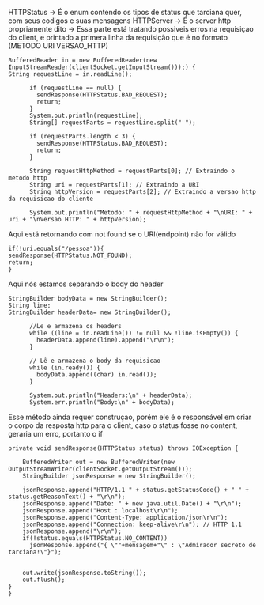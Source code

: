 HTTPStatus -> É o enum contendo os tipos de status que tarciana quer, com seus codigos e suas mensagens
HTTPServer -> É o server http propriamente dito
->
Essa parte está tratando possiveis erros na requisiçao do client, e printado a primera linha da requisição que é no formato (METODO URI VERSAO_HTTP)

```
BufferedReader in = new BufferedReader(new InputStreamReader(clientSocket.getInputStream()));) {
String requestLine = in.readLine();

      if (requestLine == null) {
        sendResponse(HTTPStatus.BAD_REQUEST);
        return;
      }
      System.out.println(requestLine);
      String[] requestParts = requestLine.split(" ");

      if (requestParts.length < 3) {
        sendResponse(HTTPStatus.BAD_REQUEST);
        return;
      }

      String requestHttpMethod = requestParts[0]; // Extraindo o metodo http
      String uri = requestParts[1]; // Extraindo a URI
      String httpVersion = requestParts[2]; // Extraindo a versao http da requisicao do cliente

      System.out.println("Metodo: " + requestHttpMethod + "\nURI: " + uri + "\nVersao HTTP: " + httpVersion);
```

Aqui está retornando com not found se o URI(endpoint) não for válido

```
if(!uri.equals("/pessoa")){
sendResponse(HTTPStatus.NOT_FOUND);
return;
}
```
Aqui nós estamos separando o body do header
```
StringBuilder bodyData = new StringBuilder();
String line;
StringBuilder headerData= new StringBuilder();

      //Le e armazena os headers
      while ((line = in.readLine()) != null && !line.isEmpty()) {
        headerData.append(line).append("\r\n");
      }

      // Lê e armazena o body da requisicao
      while (in.ready()) {
        bodyData.append((char) in.read());
      }

      System.out.println("Headers:\n" + headerData);
      System.err.println("Body:\n" + bodyData);
```

Esse método ainda requer construçao, porém ele é o responsável em criar o corpo da resposta http para o client, caso o status fosse no content, geraria um erro, portanto o if
```
private void sendResponse(HTTPStatus status) throws IOException {

    BufferedWriter out = new BufferedWriter(new OutputStreamWriter(clientSocket.getOutputStream()));
    StringBuilder jsonResponse = new StringBuilder();

    jsonResponse.append("HTTP/1.1 " + status.getStatusCode() + " " + status.getReasonText() + "\r\n");
    jsonResponse.append("Date: " + new java.util.Date() + "\r\n");
    jsonResponse.append("Host : localhost\r\n");
    jsonResponse.append("Content-Type: application/json\r\n");
    jsonResponse.append("Connection: keep-alive\r\n"); // HTTP 1.1
    jsonResponse.append("\r\n");
    if(!status.equals(HTTPStatus.NO_CONTENT))
      jsonResponse.append("{ \""+mensagem+"\" : \"Admirador secreto de tarciana!\"}");


    out.write(jsonResponse.toString());
    out.flush();
}
}
```
